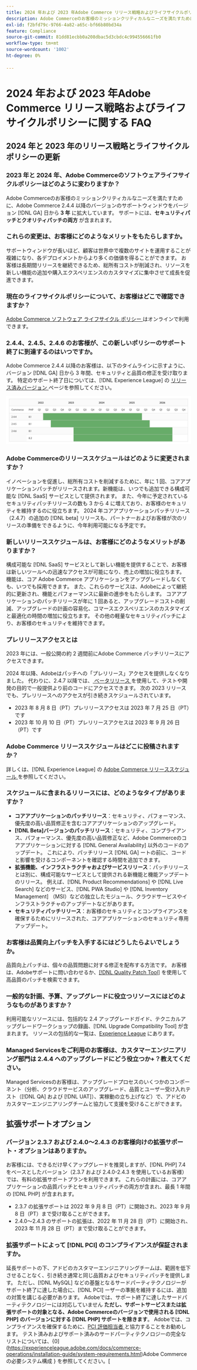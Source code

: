 ```yaml
---
title: 2024 年および 2023 年Adobe Commerce リリース戦略およびライフサイクルポリシーに関する FAQ
description: Adobe Commerceのお客様のミッションクリティカルなニーズを満たすために、Adobe Commerce 2.4.4 以降のバージョンのサポートウィンドウをバージョン  [!DNL GA] date**から**3 年に拡大しています。 サポートには、**セキュリティパッチとクオリティパッチの両方**が含まれます。 タイミングの詳細については、新しい [ リリースカレンダー ] （https://experienceleague.adobe.com/docs/commerce-operations/release/planning/schedule.html）をご覧ください。
exl-id: f2bfd79c-9766-4a82-a65c-bf66b80bd34a
feature: Compliance
source-git-commit: 81dd81ecbb0a208dbac5d3cbdc4c994556661fb0
workflow-type: tm+mt
source-wordcount: '1002'
ht-degree: 0%

---
```


# 2024 年および 2023 年Adobe Commerce リリース戦略およびライフサイクルポリシーに関する FAQ

## 2024 年と 2023 年のリリース戦略とライフサイクルポリシーの更新

### 2023 年と 2024 年、Adobe Commerceのソフトウェアライフサイクルポリシーはどのように変わりますか？

Adobe Commerceのお客様のミッションクリティカルなニーズを満たすために、Adobe Commerce 2.4.4 以降のバージョンのサポートウィンドウをバージョン [!DNL GA] 日から **3 年** に拡大しています。 サポートには、**セキュリティパッチとクオリティパッチの両方** が含まれます。

### これらの変更は、お客様にどのようなメリットをもたらしますか。

サポートウィンドウが長いほど、顧客は世界中で複数のサイトを運用することが複雑になり、各デプロイメントからより多くの価値を得ることができます。 お客様は長期間リリースを継続できるため、総所有コストが削減され、リソースを新しい機能の追加や購入エクスペリエンスのカスタマイズに集中させて成長を促進できます。

### 現在のライフサイクルポリシーについて、お客様はどこで確認できますか？

[Adobe Commerce ソフトウェア ライフサイクル ポリシー ](https://www.adobe.com/content/dam/cc/en/legal/terms/enterprise/pdfs/Adobe-Commerce-Software-Lifecycle-Policy.pdf) はオンラインで利用できます。

### 2.4.4、2.4.5、2.4.6 のお客様が、この新しいポリシーのサポート終了に到達するのはいつですか。

Adobe Commerce 2.4.4 以降のお客様は、以下のタイムラインに示すように、バージョン [!DNL GA] 日から 3 年間、セキュリティと品質の修正を受け取ります。 特定のサポート終了日については、[!DNL Experience League] の [ リリース済みバージョン ](https://experienceleague.adobe.com/docs/commerce-operations/release/versions.html) ページを参照してください。

![ グラフ 1](assets/MSKB-1978-1.jpg)

### Adobe Commerceのリリーススケジュールはどのように変更されますか？

イノベーションを促進し、総所有コストを削減するために、年に 1 回、コアアプリケーションパッチがリリースされます。新機能は、いつでも追加できる構成可能な [!DNL SaaS] サービスとして提供されます。 また、今年に予定されているセキュリティパッチリリースの数も 3 から 4 に増えており、お客様のセキュリティを維持するのに役立ちます。 2024 年コアアプリケーションパッチリリース（2.4.7）の追加の [!DNL beta] リリースも、パートナーおよびお客様が次のリリースの準備をできるように、今年利用可能になる予定です。

### 新しいリリーススケジュールは、お客様にどのようなメリットがありますか？

構成可能な [!DNL SaaS] サービスとして新しい機能を提供することで、お客様は新しいツールへの迅速なアクセスが可能になり、売上の増加に役立ちます。 機能は、コア Adobe Commerce アプリケーションをアップグレードしなくても、いつでも採用できます。 また、これらのサービスは、Adobeによって継続的に更新され、機能とパフォーマンスに最新の進歩をもたらします。 コアアプリケーションのパッチリリースが年に 1 回あると、アップグレードコストの削減、アップグレードの計画の容易化、コマースエクスペリエンスのカスタマイズと最適化の時間の増加に役立ちます。 その他の軽量なセキュリティパッチにより、お客様のセキュリティを維持できます。

### プレリリースアクセスとは

2023 年には、一般公開の約 2 週間前にAdobe Commerce パッチリリースにアクセスできます。

2024 年以降、Adobeはパッチへの「プレリリース」アクセスを提供しなくなりました。 代わりに、2.4.7 以降では、[ ベータリリース ](https://experienceleague.adobe.com/docs/commerce-operations/release/beta.html) を使用して、テストや開発の目的で一般提供より前のコードにアクセスできます。 次の 2023 リリースでも、プレリリースへのアクセスが引き続きスケジュールされています。

* 2023 年 8 月 8 日（PT）プレリリースアクセスは 2023 年 7 月 25 日（PT）です
* 2023 年 10 月 10 日（PT）プレリリースアクセスは 2023 年 9 月 26 日（PT）です

### Adobe Commerce リリーススケジュールはどこに投稿されますか？

詳しくは、[!DNL Experience League] の [Adobe Commerce リリーススケジュール ](https://experienceleague.adobe.com/docs/commerce-operations/release/planning/schedule.html) を参照してください。

### スケジュールに含まれるリリースには、どのようなタイプがありますか？

* **コアアプリケーションのパッチリリース**：セキュリティ、パフォーマンス、優先度の高い品質修正を含むコアアプリケーションのアップグレード。
* **[!DNL Beta]バージョンのパッチリリース**：セキュリティ、コンプライアンス、パフォーマンス、優先度の高い品質修正など、Adobe Commerceのコアアプリケーションに対する [!DNL General Availability] 以外のコードのアップデート。 これにより、パッチリリース [!DNL GA] ートの前に、コードと影響を受けるコンポーネントを確認する時間を追加できます。
* **拡張機能、インフラストラクチャおよびサービスリリース**：パッチリリースとは別に、構成可能なサービスとして提供される新機能と機能アップデートのリリース。 例えば、[!DNL Product Recommendations] や [!DNL Live Search] などのサービス、[!DNL PWA Studio] や [!DNL Inventory Management] （MSI）などの独立したモジュール、クラウドサービスやインフラストラクチャのアップデートなどがあります。
* **セキュリティパッチリリース**：お客様のセキュリティとコンプライアンスを確保するためにリリースされた、コアアプリケーションのセキュリティ専用アップデート。

### お客様は品質向上パッチを入手するにはどうしたらよいでしょうか。

品質向上パッチは、個々の品質問題に対する修正を配布する方法です。 お客様は、Adobeサポートに問い合わせるか、[[!DNL Quality Patch Tool]](https://experienceleague.adobe.com/docs/commerce-knowledge-base/kb/announcements/commerce-announcements/magento-quality-patches-released-new-tool-to-self-serve-quality-patches.html) を使用して高品質のパッチを検索できます。

### 一般的な計画、予算、アップグレードに役立つリソースにはどのようなものがありますか？

利用可能なリソースには、包括的な 2.4 アップグレードガイド、テクニカルアップグレードワークショップの録画、[!DNL Upgrade Compatibility Tool] が含まれます。 リソースの包括的な一覧は、[Experience League](https://experienceleague.adobe.com/docs/commerce-operations/upgrade-guide/resources/recommended-reading.html) にあります。

### Managed Servicesをご利用のお客様は、カスタマーエンジニアリング部門は 2.4.4 へのアップグレードにどう役立つか+？教えてください。

Managed Servicesのお客様は、アップグレードプロセスのいくつかのコンポーネント（分析、クラウドサービスのアップグレード、品質とユーザー受け入れテスト（[!DNL QA] および [!DNL UAT]）、実稼動の立ち上げなど）で、アドビのカスタマーエンジニアリングチームと協力して支援を受けることができます。

## 拡張サポートオプション

### バージョン 2.3.7 および 2.4.0～2.4.3 のお客様向けの拡張サポート・オプションはありますか。

お客様には、できるだけ早くアップグレードを推奨しますが、[!DNL PHP] 7.4 をベースとしたバージョン（2.3.7 および 2.4.0-2.4.3 を使用しているお客様）では、有料の拡張サポートプランを利用できます。 これらの計画には、コアアプリケーションの品質パッチとセキュリティパッチの両方が含まれ、最長 1 年間の [!DNL PHP] が含まれます。

* 2.3.7 の拡張サポートは 2022 年 9 月 8 日（PT）に開始され、2023 年 9 月 8 日（PT）まで受け取ることができます。
* 2.4.0～2.4.3 のサポートの拡張は、2022 年 11 月 28 日（PT）に開始され、2023 年 11 月 28 日（PT）まで受け取ることができます。

### 拡張サポートによって [!DNL PCI] のコンプライアンスが保証されますか。

延長サポートの下、アドビのカスタマーエンジニアリングチームは、範囲を低下させることなく、引き続き通常と同じ品質およびセキュリティパッチを提供します。 ただし、[!DNL MySQL] などの基盤となるサードパーティテクノロジーがサポート終了に達した場合に、[!DNL PCI] ーザーの準拠を維持するには、追加の対策を講じる必要があります。 Adobeでは、サポート終了に達したサードパーティテクノロジーには対応していません **ただし、サポートサービスまたは拡張サポートの対象となる、Adobe Commerceのバージョンで使用される [!DNL PHP] のバージョンに対する [!DNL PHP] サポートを除きます**。 Adobeでは、コンプライアンスを確保するために、[PCI 評価担当者 ](https://www.pcisecuritystandards.org/assessors_and_solutions/qualified_security_assessors) と協力することをお勧めします。 テスト済みおよびサポート済みのサードパーティテクノロジーの完全なリストについては、{0](https://experienceleague.adobe.com/docs/commerce-operations/installation-guide/system-requirements.html)Adobe Commerceの必要システム構成 } を参照してください。[


